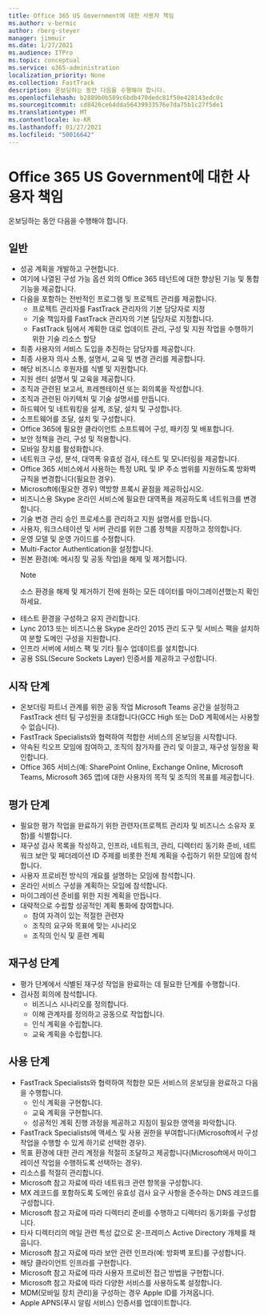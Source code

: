 ```yaml
---
title: Office 365 US Government에 대한 사용자 책임
ms.author: v-bermic
author: rberg-steyer
manager: jimmuir
ms.date: 1/27/2021
ms.audience: ITPro
ms.topic: conceptual
ms.service: o365-administration
localization_priority: None
ms.collection: FastTrack
description: 온보딩하는 동안 다음을 수행해야 합니다.
ms.openlocfilehash: b2889b0b589c6bdb470dedc81f50e428143edc0c
ms.sourcegitcommit: cd8426ce64dda56439933576e7da75b1c27f5de1
ms.translationtype: MT
ms.contentlocale: ko-KR
ms.lasthandoff: 01/27/2021
ms.locfileid: "50016642"
---
```

# <a name="your-responsibilities-for-office-365-us-government"></a>Office 365 US Government에 대한 사용자 책임

온보딩하는 동안 다음을 수행해야 합니다.
  
## <a name="general"></a>일반

- 성공 계획을 개발하고 구현합니다.   
- 여기에 나열된 구성 가능 옵션 외의 Office 365 테넌트에 대한 향상된 기능 및 통합 기능을 제공합니다.    
- 다음을 포함하는 전반적인 프로그램 및 프로젝트 관리를 제공합니다.     
  - 프로젝트 관리자를 FastTrack 관리자의 기본 담당자로 지정   
  - 기술 책임자를 FastTrack 관리자의 기본 담당자로 지정합니다.  
  - FastTrack 팀에서 계획한 대로 업데이트 관리, 구성 및 지원 작업을 수행하기 위한 기술 리소스 할당   
- 최종 사용자의 서비스 도입을 추진하는 담당자를 제공합니다.    
- 최종 사용자 의사 소통, 설명서, 교육 및 변경 관리를 제공합니다.    
- 해당 비즈니스 후원자를 식별 및 지원합니다.     
- 지원 센터 설명서 및 교육을 제공합니다.     
- 조직과 관련된 보고서, 프레젠테이션 또는 회의록을 작성합니다.     
- 조직과 관련된 아키텍처 및 기술 설명서를 만듭니다.     
- 하드웨어 및 네트워킹을 설계, 조달, 설치 및 구성합니다.    
- 소프트웨어를 조달, 설치 및 구성합니다.     
- Office 365에 필요한 클라이언트 소프트웨어 구성, 패키징 및 배포합니다.    
- 보안 정책을 관리, 구성 및 적용합니다.    
- 모바일 장치를 활성화합니다.    
- 네트워크 구성, 분석, 대역폭 유효성 검사, 테스트 및 모니터링을 제공합니다. 
- Office 365 서비스에서 사용하는 특정 URL 및 IP 주소 범위를 지원하도록 방화벽 규칙을 변경합니다(필요한 경우).
- Microsoft에(필요한 경우) 역방향 프록시 끝점을 제공하십시오.     
- 비즈니스용 Skype 온라인 서비스에 필요한 대역폭을 제공하도록 네트워크를 변경합니다.   
- 기술 변경 관리 승인 프로세스를 관리하고 지원 설명서를 만듭니다.    
- 사용자, 워크스테이션 및 서버 관리를 위한 그룹 정책을 지정하고 정의합니다.    
- 운영 모델 및 운영 가이드를 수정합니다.   
- Multi-Factor Authentication을 설정합니다.   
- 원본 환경(예: 메시징 및 공동 작업)을 해제 및 제거합니다. 
    > [!NOTE]
    > 소스 환경을 해제 및 제거하기 전에 원하는 모든 데이터를 마이그레이션했는지 확인하세요.   
- 테스트 환경을 구성하고 유지 관리합니다.  
- Lync 2013 또는 비즈니스용 Skype 온라인 2015 관리 도구 및 서비스 팩을 설치하여 분할 도메인 구성을 지원합니다.    
- 인프라 서버에 서비스 팩 및 기타 필수 업데이트를 설치합니다.     
- 공용 SSL(Secure Sockets Layer) 인증서를 제공하고 구성합니다. 
    
## <a name="initiate-phase"></a>시작 단계

- 온보더링 파트너 관계를 위한 공동 작업 Microsoft Teams 공간을 설정하고 FastTrack 센터 팀 구성원을 초대합니다(GCC High 또는 DoD 계획에서는 사용할 수 없습니다).   
- FastTrack Specialists와 협력하여 적합한 서비스의 온보딩을 시작합니다.    
- 약속된 킥오프 모임에 참여하고, 조직의 참가자를 관리 및 이끌고, 재구성 일정을 확인합니다.    
- Office 365 서비스(예: SharePoint Online, Exchange Online, Microsoft Teams, Microsoft 365 앱)에 대한 사용자의 목적 및 조직의 목표를 제공합니다.
    
## <a name="assess-phase"></a>평가 단계

- 필요한 평가 작업을 완료하기 위한 관련자(프로젝트 관리자 및 비즈니스 소유자 포함)를 식별합니다.    
- 재구성 검사 목록을 작성하고, 인프라, 네트워크, 관리, 디렉터리 동기화 준비, 네트워크 보안 및 페더레이션 ID 주제를 비롯한 전체 계획을 수립하기 위한 모임에 참석합니다. 
- 사용자 프로비전 방식의 개요를 설명하는 모임에 참석합니다.     
- 온라인 서비스 구성을 계획하는 모임에 참석합니다.    
- 마이그레이션 준비를 위한 지원 계획을 만듭니다.    
- 대략적으로 수립할 성공적인 계획 통화에 참여합니다.   
  - 참여 자격이 있는 적절한 관련자   
  - 조직의 요구와 목표에 맞는 시나리오   
  - 조직의 인식 및 훈련 계획
    
## <a name="remediate-phase"></a>재구성 단계

- 평가 단계에서 식별된 재구성 작업을 완료하는 데 필요한 단계를 수행합니다.  
- 검사점 회의에 참석합니다.   
  - 비즈니스 시나리오를 정의합니다.  
  - 이해 관계자를 정의하고 공동으로 작업합니다.  
  - 인식 계획을 수립합니다. 
  - 교육 계획을 수립합니다.
    
## <a name="enable-phase"></a>사용 단계

- FastTrack Specialists와 협력하여 적합한 모든 서비스의 온보딩을 완료하고 다음을 수행합니다.  
  - 인식 계획을 구현합니다.   
  - 교육 계획을 구현합니다.   
  - 성공적인 계획 진행 과정을 제공하고 지침이 필요한 영역을 파악합니다.  
- FastTrack Specialists에 액세스 및 사용 권한을 부여합니다(Microsoft에서 구성 작업을 수행할 수 있게 하기로 선택한 경우).   
- 목표 환경에 대한 관리 계정을 적절히 조달하고 제공합니다(Microsoft에서 마이그레이션 작업을 수행하도록 선택하는 경우).    
- 리소스를 적절히 관리합니다.     
- Microsoft 참고 자료에 따라 네트워크 관련 항목을 구성합니다.    
- MX 레코드를 포함하도록 도메인 유효성 검사 요구 사항을 준수하는 DNS 레코드를 구성합니다.    
- Microsoft 참고 자료에 따라 디렉터리 준비를 수행하고 디렉터리 동기화를 구성합니다.   
- 타사 디렉터리의 메일 관련 특성 값으로 온-프레미스 Active Directory 개체를 채웁니다.    
- Microsoft 참고 자료에 따라 보안 관련 인프라(예: 방화벽 포트)를 구성합니다.    
- 해당 클라이언트 인프라를 구현합니다.   
- Microsoft 참고 자료에 따라 사용자 프로비전 접근 방법을 구현합니다.    
- Microsoft 참고 자료에 따라 다양한 서비스를 사용하도록 설정합니다.    
- MDM(모바일 장치 관리)을 구성하는 경우 Apple ID를 가져옵니다.   
- Apple APNS(푸시 알림 서비스) 인증서를 업데이트합니다.
  